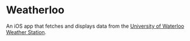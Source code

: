 # Weatherloo

An iOS app that fetches and displays data from the [University of Waterloo Weather Station](http://weather.uwaterloo.ca).
